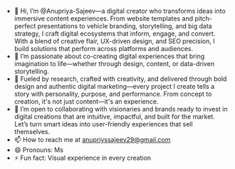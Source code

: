 - 👋 Hi, I’m @Anupriya-Sajeev—a digital creator who transforms ideas into immersive content experiences. From website templates and pitch-perfect presentations to vehicle branding, storytelling, and big data strategy, I craft digital ecosystems that inform, engage, and convert. With a blend of creative flair, UX-driven design, and SEO precision, I build solutions that perform across platforms and audiences.
- 👀 I’m passionate about co-creating digital experiences that bring imagination to life—whether through design, content, or data-driven storytelling.
- 🌱 Fueled by research, crafted with creativity, and delivered through bold design and authentic digital marketing—every project I create tells a story with personality, purpose, and performance. From concept to creation, it's not just content—it's an experience.
- 💞️ I’m open to collaborating with visionaries and brands ready to invest in digital creations that are intuitive, impactful, and built for the market. Let’s turn smart ideas into user-friendly experiences that sell themselves.
- 📫 How to reach me at anupriyssajeev29@gmail.com
- 😄 Pronouns: Ms
- ⚡ Fun fact: Visual experience in every creation 

<!---
Anupriya-Sajeev/Anupriya-Sajeev is a ✨ special ✨ repository because its `README.md` (this file) appears on your GitHub profile.
You can click the Preview link to take a look at your changes.
--->
